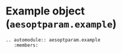 # Example object (`aesoptparam.example`)

```{eval-rst}
.. automodule:: aesoptparam.example
   :members:
```